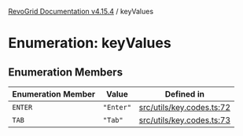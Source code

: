 [RevoGrid Documentation v4.15.4](README.md) / keyValues

# Enumeration: keyValues

## Enumeration Members

| Enumeration Member | Value | Defined in |
| ------ | ------ | ------ |
| `ENTER` | `"Enter"` | [src/utils/key.codes.ts:72](https://github.com/revolist/revogrid/blob/1645225511bdf49c1a62fd26a91ac5b7e1558fd9/src/utils/key.codes.ts#L72) |
| `TAB` | `"Tab"` | [src/utils/key.codes.ts:73](https://github.com/revolist/revogrid/blob/1645225511bdf49c1a62fd26a91ac5b7e1558fd9/src/utils/key.codes.ts#L73) |
